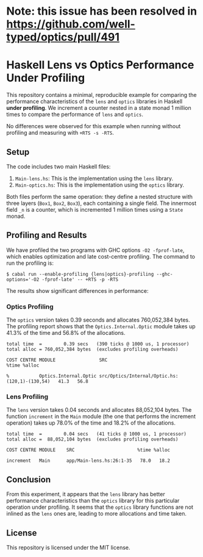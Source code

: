 # Note: this issue has been resolved in https://github.com/well-typed/optics/pull/491
# Haskell Lens vs Optics Performance Under Profiling

This repository contains a minimal, reproducible example for comparing
the performance characteristics of the `lens` and `optics` libraries
in Haskell **under profiling**. We increment a counter nested in a
state monad 1 million times to compare the performance of `lens` and
`optics`.

No differences were observed for this example when running without
profiling and measuring with `+RTS -s -RTS`.

## Setup

The code includes two main Haskell files:

1. `Main-lens.hs`: This is the implementation using the `lens` library.
2. `Main-optics.hs`: This is the implementation using the `optics` library.

Both files perform the same operation: they define a nested structure
with three layers (`Box1`, `Box2`, `Box3`), each containing a single
field. The innermost field `_n` is a counter, which is incremented 1
million times using a `State` monad.

## Profiling and Results

We have profiled the two programs with GHC options `-O2 -fprof-late`,
which enables optimization and late cost-centre profiling. The command
to run the profiling is:

```ShellSession
$ cabal run --enable-profiling {lens|optics}-profiling --ghc-options='-O2 -fprof-late' -- +RTS -p -RTS
```

The results show significant differences in performance:

### Optics Profiling

The `optics` version takes 0.39 seconds and allocates 760,052,384
bytes. The profiling report shows that the `Optics.Internal.Optic`
module takes up 41.3% of the time and 56.8% of the allocations.

```plaintext
total time  =        0.39 secs   (390 ticks @ 1000 us, 1 processor)
total alloc = 760,052,384 bytes  (excludes profiling overheads)

COST CENTRE MODULE                SRC                                            %time %alloc

%           Optics.Internal.Optic src/Optics/Internal/Optic.hs:(120,1)-(130,54)   41.3   56.8
```

### Lens Profiling

The `lens` version takes 0.04 seconds and allocates 88,052,104
bytes. The function `increment` in the `Main` module (the one that
performs the increment operation) takes up 78.0% of the time and 18.2%
of the allocations.

```plaintext
total time  =        0.04 secs   (41 ticks @ 1000 us, 1 processor)
total alloc =  88,052,104 bytes  (excludes profiling overheads)

COST CENTRE MODULE    SRC                       %time %alloc

increment   Main      app/Main-lens.hs:26:1-35   78.0   18.2
```

## Conclusion

From this experiment, it appears that the `lens` library has better
performance characteristics than the `optics` library for this
particular operation under profiling. It seems that the `optics`
library functions are not inlined as the `lens` ones are, leading to
more allocations and time taken.

## License
This repository is licensed under the MIT license.
